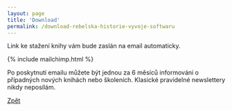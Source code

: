 ```yaml
---
layout: page
title: 'Download'
permalink: /download-rebelska-historie-vyvoje-softwaru
---
```


Link ke stažení knihy vám bude zaslán na email automaticky.

{% include mailchimp.html %}

Po poskytnutí emailu můžete být jednou za 6 měsíců informováni o případných nových knihách nebo školeních.
Klasické pravidelné newslettery nikdy neposílám.

[Zpět](/knihy)
